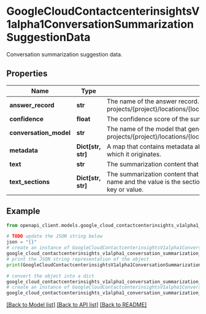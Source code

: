 # GoogleCloudContactcenterinsightsV1alpha1ConversationSummarizationSuggestionData

Conversation summarization suggestion data.

## Properties

Name | Type | Description | Notes
------------ | ------------- | ------------- | -------------
**answer_record** | **str** | The name of the answer record. Format: projects/{project}/locations/{location}/answerRecords/{answer_record} | [optional] 
**confidence** | **float** | The confidence score of the summarization. | [optional] 
**conversation_model** | **str** | The name of the model that generates this summary. Format: projects/{project}/locations/{location}/conversationModels/{conversation_model} | [optional] 
**metadata** | **Dict[str, str]** | A map that contains metadata about the summarization and the document from which it originates. | [optional] 
**text** | **str** | The summarization content that is concatenated into one string. | [optional] 
**text_sections** | **Dict[str, str]** | The summarization content that is divided into sections. The key is the section&#39;s name and the value is the section&#39;s content. There is no specific format for the key or value. | [optional] 

## Example

```python
from openapi_client.models.google_cloud_contactcenterinsights_v1alpha1_conversation_summarization_suggestion_data import GoogleCloudContactcenterinsightsV1alpha1ConversationSummarizationSuggestionData

# TODO update the JSON string below
json = "{}"
# create an instance of GoogleCloudContactcenterinsightsV1alpha1ConversationSummarizationSuggestionData from a JSON string
google_cloud_contactcenterinsights_v1alpha1_conversation_summarization_suggestion_data_instance = GoogleCloudContactcenterinsightsV1alpha1ConversationSummarizationSuggestionData.from_json(json)
# print the JSON string representation of the object
print(GoogleCloudContactcenterinsightsV1alpha1ConversationSummarizationSuggestionData.to_json())

# convert the object into a dict
google_cloud_contactcenterinsights_v1alpha1_conversation_summarization_suggestion_data_dict = google_cloud_contactcenterinsights_v1alpha1_conversation_summarization_suggestion_data_instance.to_dict()
# create an instance of GoogleCloudContactcenterinsightsV1alpha1ConversationSummarizationSuggestionData from a dict
google_cloud_contactcenterinsights_v1alpha1_conversation_summarization_suggestion_data_from_dict = GoogleCloudContactcenterinsightsV1alpha1ConversationSummarizationSuggestionData.from_dict(google_cloud_contactcenterinsights_v1alpha1_conversation_summarization_suggestion_data_dict)
```
[[Back to Model list]](../README.md#documentation-for-models) [[Back to API list]](../README.md#documentation-for-api-endpoints) [[Back to README]](../README.md)


